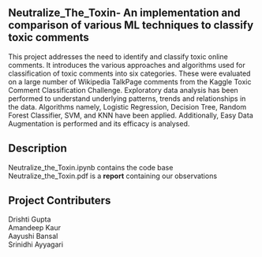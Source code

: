 ## Neutralize_The_Toxin- An implementation and comparison of various ML techniques to classify toxic comments
This project addresses the need to identify and classify toxic online comments. It introduces the various approaches and algorithms used for classification of toxic comments into six categories. These were evaluated on a large number of Wikipedia TalkPage comments from the Kaggle Toxic Comment Classification Challenge. Exploratory data analysis has been performed to understand underlying patterns, trends and relationships in the data. Algorithms namely, Logistic Regression, Decision Tree, Random Forest Classifier, SVM, and KNN have been applied. Additionally, Easy Data Augmentation is performed and its efficacy is analysed.

## Description
Neutralize_the_Toxin.ipynb contains the code base <br>
Neutralize_the_Toxin.pdf is a **report** containing our observations

## Project Contributers
Drishti Gupta<br>
Amandeep Kaur<br>
Aayushi Bansal<br>
Srinidhi Ayyagari

